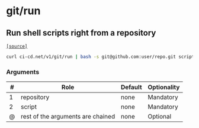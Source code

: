 # git/run

## Run shell scripts right from a repository
[`[source]`](https://github.com/omrilotan/ci-cd.net/blob/master/scripts/v1/git/run)

<!--email_off-->
```sh
curl ci-cd.net/v1/git/run | bash -s git@github.com:user/repo.git scripts/function.sh arg1 arg2
```
<!--/email_off-->

### Arguments

| # | Role | Default | Optionality
| --- | --- | --- | ---
| 1 | repository | none | Mandatory
| 2 | script | none | Mandatory
| @ | rest of the arguments are chained | none | Optional

